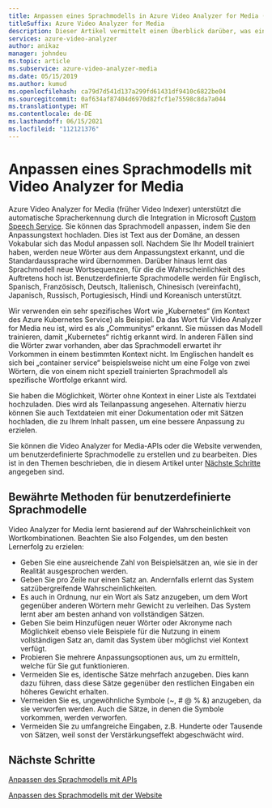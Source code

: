 ```yaml
---
title: Anpassen eines Sprachmodells in Azure Video Analyzer for Media (früher Video Indexer) – Azure
titleSuffix: Azure Video Analyzer for Media
description: Dieser Artikel vermittelt einen Überblick darüber, was ein Sprachmodell in Azure Video Analyzer for Media (früher Video Indexer) ist und wie es angepasst werden kann.
services: azure-video-analyzer
author: anikaz
manager: johndeu
ms.topic: article
ms.subservice: azure-video-analyzer-media
ms.date: 05/15/2019
ms.author: kumud
ms.openlocfilehash: ca79d7d541d137a299fd61431df9410c6822be04
ms.sourcegitcommit: 0af634af87404d6970d82fcf1e75598c8da7a044
ms.translationtype: HT
ms.contentlocale: de-DE
ms.lasthandoff: 06/15/2021
ms.locfileid: "112121376"
---
```

# <a name="customize-a-language-model-with-video-analyzer-for-media"></a>Anpassen eines Sprachmodells mit Video Analyzer for Media

Azure Video Analyzer for Media (früher Video Indexer) unterstützt die automatische Spracherkennung durch die Integration in Microsoft [Custom Speech Service](https://azure.microsoft.com/services/cognitive-services/custom-speech-service/). Sie können das Sprachmodell anpassen, indem Sie den Anpassungstext hochladen. Dies ist Text aus der Domäne, an dessen Vokabular sich das Modul anpassen soll. Nachdem Sie Ihr Modell trainiert haben, werden neue Wörter aus dem Anpassungstext erkannt, und die Standardaussprache wird übernommen. Darüber hinaus lernt das Sprachmodell neue Wortsequenzen, für die die Wahrscheinlichkeit des Auftretens hoch ist. Benutzerdefinierte Sprachmodelle werden für Englisch, Spanisch, Französisch, Deutsch, Italienisch, Chinesisch (vereinfacht), Japanisch, Russisch, Portugiesisch, Hindi und Koreanisch unterstützt. 

Wir verwenden ein sehr spezifisches Wort wie „Kubernetes“ (im Kontext des Azure Kubernetes Service) als Beispiel. Da das Wort für Video Analyzer for Media neu ist, wird es als „Communitys“ erkannt. Sie müssen das Modell trainieren, damit „Kubernetes“ richtig erkannt wird. In anderen Fällen sind die Wörter zwar vorhanden, aber das Sprachmodell erwartet ihr Vorkommen in einem bestimmten Kontext nicht. Im Englischen handelt es sich bei „container service“ beispielsweise nicht um eine Folge von zwei Wörtern, die von einem nicht speziell trainierten Sprachmodell als spezifische Wortfolge erkannt wird.

Sie haben die Möglichkeit, Wörter ohne Kontext in einer Liste als Textdatei hochzuladen. Dies wird als Teilanpassung angesehen. Alternativ hierzu können Sie auch Textdateien mit einer Dokumentation oder mit Sätzen hochladen, die zu Ihrem Inhalt passen, um eine bessere Anpassung zu erzielen.

Sie können die Video Analyzer for Media-APIs oder die Website verwenden, um benutzerdefinierte Sprachmodelle zu erstellen und zu bearbeiten. Dies ist in den Themen beschrieben, die in diesem Artikel unter [Nächste Schritte](#next-steps) angegeben sind.

## <a name="best-practices-for-custom-language-models"></a>Bewährte Methoden für benutzerdefinierte Sprachmodelle

Video Analyzer for Media lernt basierend auf der Wahrscheinlichkeit von Wortkombinationen. Beachten Sie also Folgendes, um den besten Lernerfolg zu erzielen:

* Geben Sie eine ausreichende Zahl von Beispielsätzen an, wie sie in der Realität ausgesprochen werden.
* Geben Sie pro Zeile nur einen Satz an. Andernfalls erlernt das System satzübergreifende Wahrscheinlichkeiten.
* Es auch in Ordnung, nur ein Wort als Satz anzugeben, um dem Wort gegenüber anderen Wörtern mehr Gewicht zu verleihen. Das System lernt aber am besten anhand von vollständigen Sätzen.
* Geben Sie beim Hinzufügen neuer Wörter oder Akronyme nach Möglichkeit ebenso viele Beispiele für die Nutzung in einem vollständigen Satz an, damit das System über möglichst viel Kontext verfügt.
* Probieren Sie mehrere Anpassungsoptionen aus, um zu ermitteln, welche für Sie gut funktionieren.
* Vermeiden Sie es, identische Sätze mehrfach anzugeben. Dies kann dazu führen, dass diese Sätze gegenüber den restlichen Eingaben ein höheres Gewicht erhalten.
* Vermeiden Sie es, ungewöhnliche Symbole (~, # @ % &) anzugeben, da sie verworfen werden. Auch die Sätze, in denen die Symbole vorkommen, werden verworfen.
* Vermeiden Sie zu umfangreiche Eingaben, z.B. Hunderte oder Tausende von Sätzen, weil sonst der Verstärkungseffekt abgeschwächt wird.

## <a name="next-steps"></a>Nächste Schritte

[Anpassen des Sprachmodells mit APIs](customize-language-model-with-api.md)

[Anpassen des Sprachmodells mit der Website](customize-language-model-with-website.md)
